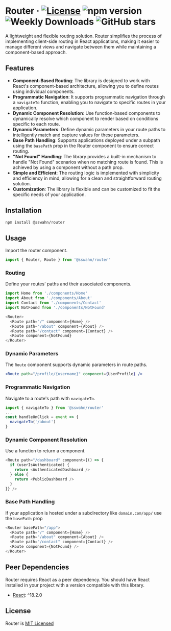 # Router · [![License](https://img.shields.io/badge/License-MIT-blue.svg)](https://github.com/sswahn/router/blob/main/LICENSE) ![npm version](https://img.shields.io/npm/v/@sswahn/router) ![Weekly Downloads](https://img.shields.io/npm/dw/@sswahn/router) ![GitHub stars](https://img.shields.io/github/stars/sswahn/router?style=social)

A lightweight and flexible routing solution. Router simplifies the process of implementing client-side routing in React applications, making it easier to manage different views and navigate between them while maintaining a component-based approach.

## Features

- **Component-Based Routing**: The library is designed to work with React's component-based architecture, allowing you to define routes using individual components.
- **Programmatic Navigation**: It supports programmatic navigation through a `navigateTo` function, enabling you to navigate to specific routes in your application.
- **Dynamic Component Resolution**: Use function-based components to dynamically resolve which component to render based on conditions specific to each route.
- **Dynamic Parameters**: Define dynamic parameters in your route paths to intelligently match and capture values for these parameters.
- **Base Path Handling**: Supports applications deployed under a subpath using the `basePath` prop in the Router component to ensure correct routing.
- **"Not Found" Handling**: The library provides a built-in mechanism to handle "Not Found" scenarios when no matching route is found. This is achieved by using a component without a path prop.
- **Simple and Efficient**: The routing logic is implemented with simplicity and efficiency in mind, allowing for a clean and straightforward routing solution.
- **Customization**: The library is flexible and can be customized to fit the specific needs of your application.  


## Installation  
```bash
npm install @sswahn/router
```  

## Usage
Import the router component.  
```javascript
import { Router, Route } from '@sswahn/router'
```  

### Routing
Define your routes' paths and their associated components.  
```javascript
import Home from './components/Home'
import About from './components/About'
import Contact from './components/Contact'
import NotFound from './components/NotFound'

<Router>
  <Route path="/" component={Home} />
  <Route path="/about" component={About} />
  <Route path="/contact" component={Contact} />
  <Route component={NotFound}
</Router>
```  

### Dynamic Parameters
The `Route` component supports dynamic parameters in route paths.
```jsx
<Route path="/profile/{username}" component={UserProfile} />
```

### Programmatic Navigation
Navigate to a route's path with `navigateTo`.  
```javascript
import { navigateTo } from '@sswahn/router'
...
const handleOnClick = event => {
  navigateTo('/about')
}
```

### Dynamic Component Resolution
Use a function to return a component.  
```javascript
<Route path="/dashboard" component={() => {
  if (userIsAuthenticated) {
    return <AuthenticatedDashboard />
  } else {
    return <PublicDashboard />
  }
}} />
```

### Base Path Handling
If your application is hosted under a subdirectory like `domain.com/app/` use the `basePath` prop
```javascript
<Router basePath="/app">
  <Route path="/" component={Home} />
  <Route path="/about" component={About} />
  <Route path="/contact" component={Contact} />
  <Route component={NotFound} />
</Router>
```  


## Peer Dependencies
Router requires React as a peer dependency. You should have React installed in your project with a version compatible with this library.
- [React](https://reactjs.org/): ^18.2.0


## License
Router is [MIT Licensed](https://github.com/sswahn/router/blob/main/LICENSE)
